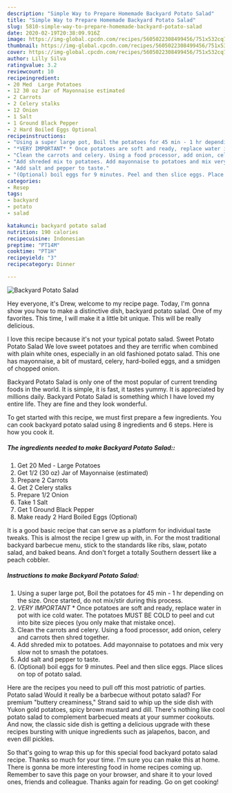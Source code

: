 ```yaml
---
description: "Simple Way to Prepare Homemade Backyard Potato Salad"
title: "Simple Way to Prepare Homemade Backyard Potato Salad"
slug: 5810-simple-way-to-prepare-homemade-backyard-potato-salad
date: 2020-02-19T20:38:09.916Z
image: https://img-global.cpcdn.com/recipes/5605022308499456/751x532cq70/backyard-potato-salad-recipe-main-photo.jpg
thumbnail: https://img-global.cpcdn.com/recipes/5605022308499456/751x532cq70/backyard-potato-salad-recipe-main-photo.jpg
cover: https://img-global.cpcdn.com/recipes/5605022308499456/751x532cq70/backyard-potato-salad-recipe-main-photo.jpg
author: Lilly Silva
ratingvalue: 3.2
reviewcount: 10
recipeingredient:
- 20 Med  Large Potatoes
- 12 30 oz Jar of Mayonnaise estimated
- 2 Carrots
- 2 Celery stalks
- 12 Onion
- 1 Salt
- 1 Ground Black Pepper
- 2 Hard Boiled Eggs Optional
recipeinstructions:
- "Using a super large pot, Boil the potatoes for 45 min - 1 hr depending on the size. Once started, do not mix/stir during this process."
- "*VERY IMPORTANT* * Once potatoes are soft and ready, replace water in pot with ice cold water. The potatoes MUST BE COLD to peel and cut into bite size pieces (you only make that mistake once)."
- "Clean the carrots and celery. Using a food processor, add onion, celery and carrots then shred together."
- "Add shreded mix to potatoes. Add mayonnaise to potatoes and mix very slow not to smash the potatoes."
- "Add salt and pepper to taste."
- "(Optional) boil eggs for 9 minutes. Peel and then slice eggs. Place slices on top of potato salad."
categories:
- Resep
tags:
- backyard
- potato
- salad

katakunci: backyard potato salad
nutrition: 190 calories
recipecuisine: Indonesian
preptime: "PT14M"
cooktime: "PT1H"
recipeyield: "3"
recipecategory: Dinner

---
```



![Backyard Potato Salad](https://img-global.cpcdn.com/recipes/5605022308499456/751x532cq70/backyard-potato-salad-recipe-main-photo.jpg)

Hey everyone, it's Drew, welcome to my recipe page. Today, I'm gonna show you how to make a distinctive dish, backyard potato salad. One of my favorites. This time, I will make it a little bit unique. This will be really delicious.

I love this recipe because it&#39;s not your typical potato salad. Sweet Potato Potato Salad We love sweet potatoes and they are terrific when combined with plain white ones, especially in an old fashioned potato salad. This one has mayonnaise, a bit of mustard, celery, hard-boiled eggs, and a smidgen of chopped onion.

Backyard Potato Salad is only one of the most popular of current trending foods in the world. It is simple, it is fast, it tastes yummy. It is appreciated by millions daily. Backyard Potato Salad is something which I have loved my entire life. They are fine and they look wonderful.


To get started with this recipe, we must first prepare a few ingredients. You can cook backyard potato salad using 8 ingredients and 6 steps. Here is how you cook it.

##### The ingredients needed to make Backyard Potato Salad::

1. Get 20 Med - Large Potatoes
1. Get 1/2 (30 oz) Jar of Mayonnaise (estimated)
1. Prepare 2 Carrots
1. Get 2 Celery stalks
1. Prepare 1/2 Onion
1. Take 1 Salt
1. Get 1 Ground Black Pepper
1. Make ready 2 Hard Boiled Eggs (Optional)


It is a good basic recipe that can serve as a platform for individual taste tweaks. This is almost the recipe I grew up with, in. For the most traditional backyard barbecue menu, stick to the standards like ribs, slaw, potato salad, and baked beans. And don&#39;t forget a totally Southern dessert like a peach cobbler. 

##### Instructions to make Backyard Potato Salad:

1. Using a super large pot, Boil the potatoes for 45 min - 1 hr depending on the size. Once started, do not mix/stir during this process.
1. *VERY IMPORTANT* * Once potatoes are soft and ready, replace water in pot with ice cold water. The potatoes MUST BE COLD to peel and cut into bite size pieces (you only make that mistake once).
1. Clean the carrots and celery. Using a food processor, add onion, celery and carrots then shred together.
1. Add shreded mix to potatoes. Add mayonnaise to potatoes and mix very slow not to smash the potatoes.
1. Add salt and pepper to taste.
1. (Optional) boil eggs for 9 minutes. Peel and then slice eggs. Place slices on top of potato salad.


Here are the recipes you need to pull off this most patriotic of parties. Potato salad Would it really be a barbecue without potato salad? For premium &#34;buttery creaminess,&#34; Strand said to whip up the side dish with Yukon gold potatoes, spicy brown mustard and dill. There&#39;s nothing like cool potato salad to complement barbecued meats at your summer cookouts. And now, the classic side dish is getting a delicious upgrade with these recipes bursting with unique ingredients such as jalapeños, bacon, and even dill pickles. 

So that's going to wrap this up for this special food backyard potato salad recipe. Thanks so much for your time. I'm sure you can make this at home. There is gonna be more interesting food in home recipes coming up. Remember to save this page on your browser, and share it to your loved ones, friends and colleague. Thanks again for reading. Go on get cooking!
